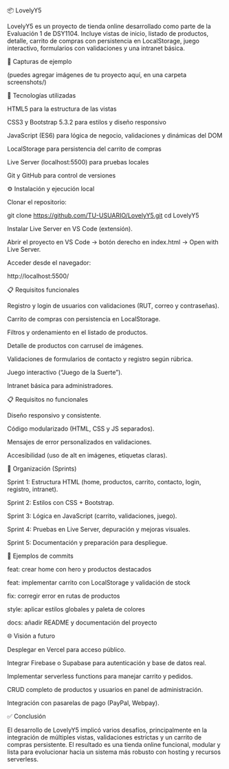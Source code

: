 📦 LovelyY5

LovelyY5 es un proyecto de tienda online desarrollado como parte de la Evaluación 1 de DSY1104.
Incluye vistas de inicio, listado de productos, detalle, carrito de compras con persistencia en LocalStorage, juego interactivo, formularios con validaciones y una intranet básica.

📸 Capturas de ejemplo

(puedes agregar imágenes de tu proyecto aquí, en una carpeta screenshots/)

🚀 Tecnologías utilizadas

HTML5 para la estructura de las vistas

CSS3 y Bootstrap 5.3.2 para estilos y diseño responsivo

JavaScript (ES6) para lógica de negocio, validaciones y dinámicas del DOM

LocalStorage para persistencia del carrito de compras

Live Server (localhost:5500) para pruebas locales

Git y GitHub para control de versiones

⚙️ Instalación y ejecución local

Clonar el repositorio:

git clone https://github.com/TU-USUARIO/LovelyY5.git
cd LovelyY5


Instalar Live Server en VS Code (extensión).

Abrir el proyecto en VS Code → botón derecho en index.html → Open with Live Server.

Acceder desde el navegador:

http://localhost:5500/

📋 Requisitos funcionales

Registro y login de usuarios con validaciones (RUT, correo y contraseñas).

Carrito de compras con persistencia en LocalStorage.

Filtros y ordenamiento en el listado de productos.

Detalle de productos con carrusel de imágenes.

Validaciones de formularios de contacto y registro según rúbrica.

Juego interactivo (“Juego de la Suerte”).

Intranet básica para administradores.

📋 Requisitos no funcionales

Diseño responsivo y consistente.

Código modularizado (HTML, CSS y JS separados).

Mensajes de error personalizados en validaciones.

Accesibilidad (uso de alt en imágenes, etiquetas claras).

📅 Organización (Sprints)

Sprint 1: Estructura HTML (home, productos, carrito, contacto, login, registro, intranet).

Sprint 2: Estilos con CSS + Bootstrap.

Sprint 3: Lógica en JavaScript (carrito, validaciones, juego).

Sprint 4: Pruebas en Live Server, depuración y mejoras visuales.

Sprint 5: Documentación y preparación para despliegue.

📝 Ejemplos de commits

feat: crear home con hero y productos destacados

feat: implementar carrito con LocalStorage y validación de stock

fix: corregir error en rutas de productos

style: aplicar estilos globales y paleta de colores

docs: añadir README y documentación del proyecto

🌐 Visión a futuro

Desplegar en Vercel para acceso público.

Integrar Firebase o Supabase para autenticación y base de datos real.

Implementar serverless functions para manejar carrito y pedidos.

CRUD completo de productos y usuarios en panel de administración.

Integración con pasarelas de pago (PayPal, Webpay).

✅ Conclusión

El desarrollo de LovelyY5 implicó varios desafíos, principalmente en la integración de múltiples vistas, validaciones estrictas y un carrito de compras persistente.
El resultado es una tienda online funcional, modular y lista para evolucionar hacia un sistema más robusto con hosting y recursos serverless.